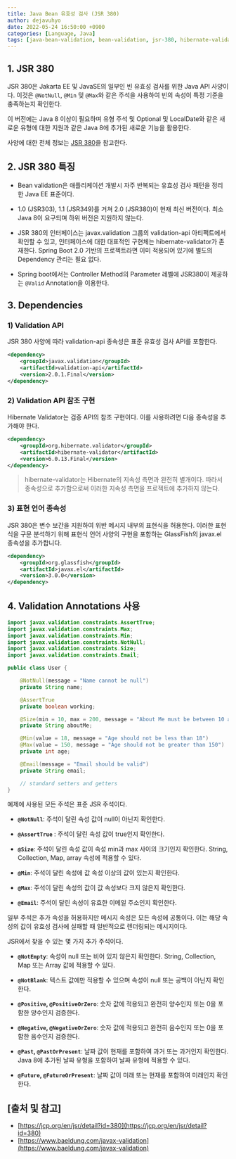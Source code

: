 ```yaml
---
title: Java Bean 유효성 검사 (JSR 380)
author: dejavuhyo
date: 2022-05-24 16:50:00 +0900
categories: [Language, Java]
tags: [java-bean-validation, bean-validation, jsr-380, hibernate-validator, java-bean-유효성-검사, bean-유효성-검사]
---
```


## 1. JSR 380
JSR 380은 Jakarta EE 및 JavaSE의 일부인 빈 유효성 검사를 위한 Java API 사양이다. 이것은 `@NotNull`, `@Min` 및 `@Max`와 같은 주석을 사용하여 빈의 속성이 특정 기준을 충족하는지 확인한다.

이 버전에는 Java 8 이상이 필요하며 유형 주석 및 Optional 및 LocalDate와 같은 새로운 유형에 대한 지원과 같은 Java 8에 추가된 새로운 기능을 활용한다.

사양에 대한 전체 정보는 [JSR 380](https://jcp.org/en/jsr/detail?id=380)을 참고한다.

## 2. JSR 380 특징

* Bean validation은 애플리케이션 개발시 자주 반복되는 유효성 검사 패턴을 정리한 Java EE 표준이다.

* 1.0 (JSR303), 1.1 (JSR349)를 거쳐 2.0 (JSR380)이 현재 최신 버전이다. 최소 Java 8이 요구되며 하위 버전은 지원하지 않는다.

* JSR 380의 인터페이스는 javax.validation 그룹의 validation-api 아티팩트에서 확인할 수 있고, 인터페이스에 대한 대표적인 구현체는 hibernate-validator가 존재한다. Spring Boot 2.0 기반의 프로젝트라면 이미 적용되어 있기에 별도의 Dependency 관리는 필요 없다.

* Spring boot에서는 Controller Method의 Parameter 레벨에 JSR380이 제공하는 `@Valid` Annotation을 이용한다.

## 3. Dependencies

### 1) Validation API
JSR 380 사양에 따라 validation-api 종속성은 표준 유효성 검사 API를 포함한다.

```xml
<dependency>
    <groupId>javax.validation</groupId>
    <artifactId>validation-api</artifactId>
    <version>2.0.1.Final</version>
</dependency>
```

### 2) Validation API 참조 구현
Hibernate Validator는 검증 API의 참조 구현이다. 이를 사용하려면 다음 종속성을 추가해야 한다.

```xml
<dependency>
    <groupId>org.hibernate.validator</groupId>
    <artifactId>hibernate-validator</artifactId>
    <version>6.0.13.Final</version>
</dependency>
```

> hibernate-validator는 Hibernate의 지속성 측면과 완전히 별개이다. 따라서 종속성으로 추가함으로써 이러한 지속성 측면을 프로젝트에 추가하지 않는다.

### 3) 표현 언어 종속성
JSR 380은 변수 보간을 지원하여 위반 메시지 내부의 표현식을 허용한다. 이러한 표현식을 구문 분석하기 위해 표현식 언어 사양의 구현을 포함하는 GlassFish의 javax.el 종속성을 추가합니다.

```xml
<dependency>
    <groupId>org.glassfish</groupId>
    <artifactId>javax.el</artifactId>
    <version>3.0.0</version>
</dependency>
```

## 4. Validation Annotations 사용

```java
import javax.validation.constraints.AssertTrue;
import javax.validation.constraints.Max;
import javax.validation.constraints.Min;
import javax.validation.constraints.NotNull;
import javax.validation.constraints.Size;
import javax.validation.constraints.Email;

public class User {

    @NotNull(message = "Name cannot be null")
    private String name;

    @AssertTrue
    private boolean working;

    @Size(min = 10, max = 200, message = "About Me must be between 10 and 200 characters")
    private String aboutMe;

    @Min(value = 18, message = "Age should not be less than 18")
    @Max(value = 150, message = "Age should not be greater than 150")
    private int age;

    @Email(message = "Email should be valid")
    private String email;

    // standard setters and getters
}
```

예제에 사용된 모든 주석은 표준 JSR 주석이다.

* **`@NotNull`**: 주석이 달린 속성 값이 null이 아닌지 확인한다.

* **`@AssertTrue`** : 주석이 달린 속성 값이 true인지 확인한다.

* **`@Size`**: 주석이 달린 속성 값이 속성 min과 max 사이의 크기인지 확인한다. String, Collection, Map, array 속성에 적용할 수 있다.

* **`@Min`**: 주석이 달린 속성에 값 속성 이상의 값이 있는지 확인한다.

* **`@Max`**: 주석이 달린 속성의 값이 값 속성보다 크지 않은지 확인한다.

* **`@Email`**: 주석이 달린 속성이 유효한 이메일 주소인지 확인한다.

일부 주석은 추가 속성을 허용하지만 메시지 속성은 모든 속성에 공통이다. 이는 해당 속성의 값이 유효성 검사에 실패할 때 일반적으로 렌더링되는 메시지이다.

JSR에서 찾을 수 있는 몇 가지 추가 주석이다.

* **`@NotEmpty`**: 속성이 null 또는 비어 있지 않은지 확인한다. String, Collection, Map 또는 Array 값에 적용할 수 있다.

* **`@NotBlank`**: 텍스트 값에만 적용할 수 있으며 속성이 null 또는 공백이 아닌지 확인한다.

* **`@Positive`, `@PositiveOrZero`**: 숫자 값에 적용되고 완전히 양수인지 또는 0을 포함한 양수인지 검증한다.

* **`@Negative`, `@NegativeOrZero`**: 숫자 값에 적용되고 완전히 음수인지 또는 0을 포함한 음수인지 검증한다.

* **`@Past`, `@PastOrPresent`**: 날짜 값이 현재를 포함하여 과거 또는 과거인지 확인한다. Java 8에 추가된 날짜 유형을 포함하여 날짜 유형에 적용할 수 있다.

* **`@Future`, `@FutureOrPresent`**: 날짜 값이 미래 또는 현재를 포함하여 미래인지 확인한다.

## [출처 및 참고]
* [https://jcp.org/en/jsr/detail?id=380](https://jcp.org/en/jsr/detail?id=380)
* [https://www.baeldung.com/javax-validation](https://www.baeldung.com/javax-validation)

